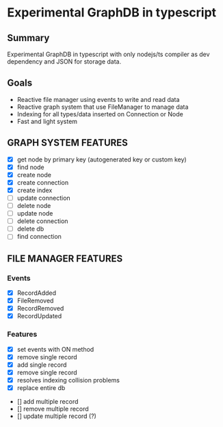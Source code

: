# Experimental GraphDB in typescript

## Summary
Experimental GraphDB in typescript with only nodejs/ts compiler as dev dependency and JSON for storage data.

## Goals
- Reactive file manager using events to write and read data
- Reactive graph system that use FileManager to manage data
- Indexing for all types/data inserted on Connection or Node
- Fast and light system

## GRAPH SYSTEM FEATURES
- [x] get node by primary key (autogenerated key or custom key)
- [x] find node
- [x] create node
- [x] create connection
- [x] create index
- [ ] update connection
- [ ] delete node
- [ ] update node
- [ ] delete connection
- [ ] delete db
- [ ] find connection

## FILE MANAGER FEATURES
### Events
- [x] RecordAdded
- [x] FileRemoved
- [x] RecordRemoved
- [x] RecordUpdated

### Features
- [x] set events with ON method
- [x] remove single record
- [x] add single record
- [x] remove single record
- [x] resolves indexing collision problems
- [x] replace entire db
- [] add multiple record
- [] remove multiple record
- [] update multiple record (?)

